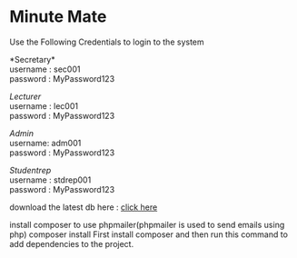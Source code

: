 <h1>Minute Mate</h1>
<p>Use the Following Credentials to login to the system</p>
*Secretary* <br>
   username : sec001 <br>
   password : MyPassword123

*Lecturer* <br>
  username : lec001 <br>
  password : MyPassword123

*Admin* <br>
  username: adm001 <br>
  password : MyPassword123

*Studentrep* <br>
  username : stdrep001 <br>
  password : MyPassword123


download the latest db here : <a href='https://drive.google.com/file/d/12ChjZH-LAAfAXtpsv3l9ScvQmTIifHtx/view?usp=sharing'> click here </a>

install composer to use phpmailer(phpmailer is used to send emails using php)
   composer install
First install composer and then run this command to add dependencies to the project.
